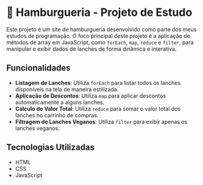 # 🍔 Hamburgueria - Projeto de Estudo

Este projeto é um site de hamburgueria desenvolvido como parte dos meus estudos de programação. O foco principal deste projeto é a aplicação de métodos de array em JavaScript, como `forEach`, `map`, `reduce` e `filter`, para manipular e exibir dados de lanches de forma dinâmica e interativa.

## Funcionalidades

- **Listagem de Lanches**: Utiliza `forEach` para listar todos os lanches disponíveis na tela de maneira estilizada.
- **Aplicação de Descontos**: Utiliza `map` para aplicar descontos automaticamente a alguns lanches.
- **Cálculo do Valor Total**: Utiliza `reduce` para somar o valor total dos lanches no carrinho de compras.
- **Filtragem de Lanches Veganos**: Utiliza `filter` para exibir apenas os lanches veganos.

## Tecnologias Utilizadas

- HTML
- CSS
- JavaScript
